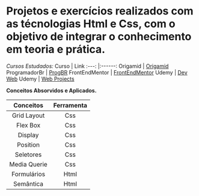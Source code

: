 
# Projetos e exercícios realizados com as técnologias Html e Css, com o objetivo de integrar o conhecimento em teoria e prática.
*Cursos Estudados:*
Curso | Link
:---: |:------:
Origamid | [Origamid](https://www.origamid.com/curso/html-e-css-para-iniciantes/)
ProgramadorBr | [ProgBR](https://programadorbr.com/)
FrontEndMentor | [FrontEndMentor](https://www.frontendmentor.io/home)
Udemy | [Dev Web](https://www.udemy.com/course/curso-de-javascript-moderno-do-basico-ao-avancado/)
Udemy | [Web Projects](https://www.udemy.com/course/50-web-projects-with-html-css-and-javascript/)

**Conceitos Absorvidos e Aplicados.**

Conceitos   | Ferramenta
:---------: | :------:
Grid Layout | Css
Flex Box | Css
Display | Css
Position | Css
Seletores | Css
Media Querie | Css
Formulários | Html
Semântica | Html
